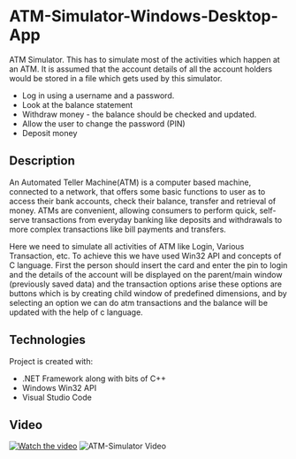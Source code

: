 # ATM-Simulator-Windows-Desktop-App

ATM Simulator. This has to simulate most of the activities which happen at an ATM. It is assumed that the account details of all the account holders would be stored in a file which gets used by this simulator.

* Log in using a username and a password. 
* Look at the balance statement 
* Withdraw money - the balance should be checked and updated.
* Allow the user to change the password (PIN) 
* Deposit money

## Description

An Automated Teller Machine(ATM) is a computer based machine, connected to a network, that offers some basic functions to user as to access their bank accounts, check their balance, transfer and retrieval of money. ATMs are convenient, allowing consumers to perform quick, self-serve transactions from everyday banking like deposits and withdrawals to more complex transactions like bill payments and transfers.

Here we need to simulate all activities of ATM like Login, Various Transaction, etc.
To achieve this we have used Win32 API and concepts of C language. First the person should insert the card and enter the pin to login and the details of the account will be displayed on the parent/main window (previously saved data) and the transaction options arise these options are buttons which is by creating child window of predefined dimensions, and by selecting an option we can do atm transactions and the balance will be updated with the help of c language.

## Technologies

Project is created with:
* .NET Framework along with bits of C++ 
* Windows Win32 API
* Visual Studio Code

## Video 

[![Watch the video](https://drive.google.com/file/d/1lYeR8pEmvO9ggLwx42HMgKIHWKHDO99_/view?usp=sharing)](https://drive.google.com/file/d/17CuD8Et8DcEWfsGBv8_E5NdgIpvpfTAT)
![ATM-Simulator Video](https://drive.google.com/file/d/17CuD8Et8DcEWfsGBv8_E5NdgIpvpfTAT/view)
